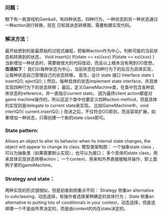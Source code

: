 ### 问题：
眼下有一款游戏机Gamball，有四种状态，四种行为，一种状态到另一种状态通过一种action进行转换，现在 已知其状态转移图，需要构建实现代码。
### 解决方法：
最开始想到的是最原始的过程式编程，把每种action作为中心，判断可能的当前状态和转换到的状态，
Void insert(){
	If(state == xx){xxx}
	If(state == xx){xxx}
}
当新增加一种状态时，需要做很大的代码改动，而且以上根本没有用到OO思想，
**改进如下：**
我们以每种状态为中心，当前状态在四种行为下的反应为具体实现，让每种状态自己管理自己的状态转移。
首先，设计 state 接口
Interface state { insertQ(); ejectQ(); }
然后，每种具体的状态implement state interface，并具体实现四种行为下的状态转移；
最后，定义GameMachine类，在类中包含各种具体状态的reference，并一直指示current state，
因为最终client action都是对game machine操作的，所以这这个类中也要定义四种action method，但是具体的实现则是delegate  to current state来实现。
比如GameMachine中，void intertQ(){ current.insertQ(); }
改进之后，不仅符合OO原则，而且容易扩展，如果增加一种状态，只需创建一个新的state class即可。
### State pattern:
Allows an object to alter its behavior when its internal state changes, the object will appear to change its class.
模型类架构图：
一个抽象state class ，可以为抽象类（如果需要默认实现），也可以为接口；
多个具体的state class，用来具体实现状态转移action；
一个context，用来和外界直接接触并操作，即上面例子里的gameMachine。
### Strategy and state：
两种实现的形式很相似，但是初衷和侧重点不同：
Strategy 侧重an alternative to subclassing，动态选择，有操作者选择某种确定的具体行为；
State 侧重an alternative to putting lots of conditionals in your context，动态选择，但是选择哪一个不是由外界决定的，而是由context的内在state决定的。
